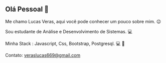  
 

## Olá Pessoal  👋
Me chamo Lucas Veras, aqui você pode conhecer um pouco sobre mim. :wink:
  
Sou estudante de Análise e Desenvolvimento de Sistemas. :computer:

Minha Stack : Javascript, Css, Bootstrap, Postgresql. :computer: :purple_heart:

Contato: veraslucas669@gmail.com
 
<!---
LucasVeras669/LucasVeras669 is a ✨ special ✨ repository because its `README.md` (this file) appears on your GitHub profile.
You can click the Preview link to take a look at your changes.
--->
